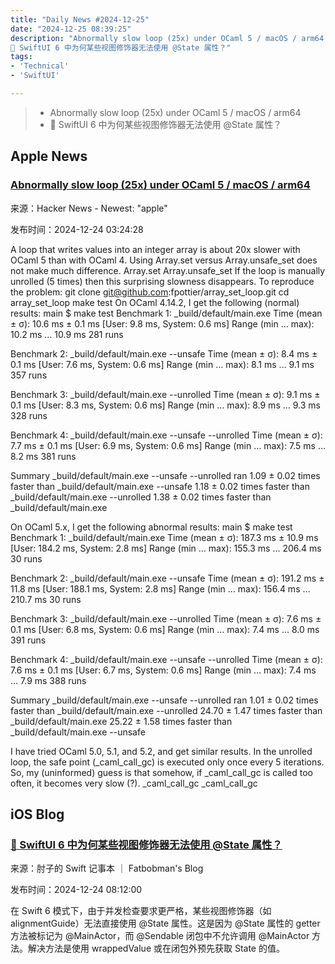 ```yaml
---
title: "Daily News #2024-12-25"
date: "2024-12-25 08:39:25"
description: "Abnormally slow loop (25x) under OCaml 5 / macOS / arm64
🤔 SwiftUI 6 中为何某些视图修饰器无法使用 @State 属性？"
tags: 
- 'Technical'
- 'SwiftUI'

---
```


> - Abnormally slow loop (25x) under OCaml 5 / macOS / arm64
> - 🤔 SwiftUI 6 中为何某些视图修饰器无法使用 @State 属性？

## Apple News

### [Abnormally slow loop (25x) under OCaml 5 / macOS / arm64](https://github.com/ocaml/ocaml/issues/13262)

来源：Hacker News - Newest: "apple"

发布时间：2024-12-24 03:24:28

A loop that writes values into an integer array is about 20x slower with OCaml 5 than with OCaml 4. Using Array.set versus Array.unsafe_set does not make much difference. Array.set
Array.unsafe_set
If the loop is manually unrolled (5 times) then this surprising slowness disappears.
To reproduce the problem:
git clone git@github.com:fpottier/array_set_loop.git
cd array_set_loop
make test
On OCaml 4.14.2, I get the following (normal) results:
main $ make test
Benchmark 1: _build/default/main.exe
  Time (mean ± σ):      10.6 ms ±   0.1 ms    [User: 9.8 ms, System: 0.6 ms]
  Range (min … max):    10.2 ms …  10.9 ms    281 runs

Benchmark 2: _build/default/main.exe --unsafe
  Time (mean ± σ):       8.4 ms ±   0.1 ms    [User: 7.6 ms, System: 0.6 ms]
  Range (min … max):     8.1 ms …   9.1 ms    357 runs

Benchmark 3: _build/default/main.exe --unrolled
  Time (mean ± σ):       9.1 ms ±   0.1 ms    [User: 8.3 ms, System: 0.6 ms]
  Range (min … max):     8.9 ms …   9.3 ms    328 runs

Benchmark 4: _build/default/main.exe --unsafe --unrolled
  Time (mean ± σ):       7.7 ms ±   0.1 ms    [User: 6.9 ms, System: 0.6 ms]
  Range (min … max):     7.5 ms …   8.2 ms    381 runs

Summary
  _build/default/main.exe --unsafe --unrolled ran
    1.09 ± 0.02 times faster than _build/default/main.exe --unsafe
    1.18 ± 0.02 times faster than _build/default/main.exe --unrolled
    1.38 ± 0.02 times faster than _build/default/main.exe

On OCaml 5.x, I get the following abnormal results:
main $ make test
Benchmark 1: _build/default/main.exe
  Time (mean ± σ):     187.3 ms ±  10.9 ms    [User: 184.2 ms, System: 2.8 ms]
  Range (min … max):   155.3 ms … 206.4 ms    30 runs

Benchmark 2: _build/default/main.exe --unsafe
  Time (mean ± σ):     191.2 ms ±  11.8 ms    [User: 188.1 ms, System: 2.8 ms]
  Range (min … max):   156.4 ms … 210.7 ms    30 runs

Benchmark 3: _build/default/main.exe --unrolled
  Time (mean ± σ):       7.6 ms ±   0.1 ms    [User: 6.8 ms, System: 0.6 ms]
  Range (min … max):     7.4 ms …   8.0 ms    391 runs

Benchmark 4: _build/default/main.exe --unsafe --unrolled
  Time (mean ± σ):       7.6 ms ±   0.1 ms    [User: 6.7 ms, System: 0.6 ms]
  Range (min … max):     7.4 ms …   7.9 ms    388 runs

Summary
  _build/default/main.exe --unsafe --unrolled ran
    1.01 ± 0.02 times faster than _build/default/main.exe --unrolled
   24.70 ± 1.47 times faster than _build/default/main.exe
   25.22 ± 1.58 times faster than _build/default/main.exe --unsafe

I have tried OCaml 5.0, 5.1, and 5.2, and get similar results.
In the unrolled loop, the safe point (_caml_call_gc) is executed only once every 5 iterations. So, my (uninformed) guess is that somehow, if _caml_call_gc is called too often, it becomes very slow (?).
_caml_call_gc
_caml_call_gc

## iOS Blog

### [🤔 SwiftUI 6 中为何某些视图修饰器无法使用 @State 属性？](https://fatbobman.com/zh/posts/why-certain-view-modifiers-in-swift-6-cannot-usethe-state-property/)

来源：肘子的 Swift 记事本 ｜ Fatbobman's Blog

发布时间：2024-12-24 08:12:00

在 Swift 6 模式下，由于并发检查要求更严格，某些视图修饰器（如 alignmentGuide）无法直接使用 @State 属性。这是因为 @State 属性的 getter 方法被标记为 @MainActor，而 @Sendable 闭包中不允许调用 @MainActor 方法。解决方法是使用 wrappedValue 或在闭包外预先获取 State 的值。
